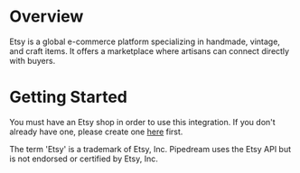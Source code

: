 # Overview
Etsy is a global e-commerce platform specializing in handmade, vintage, and craft items. It offers a marketplace where artisans can connect directly with buyers.

# Getting Started
You must have an Etsy shop in order to use this integration. If you don't already have one, please create one [here](https://www.etsy.com/sell) first.

The term 'Etsy' is a trademark of Etsy, Inc. Pipedream uses the Etsy API but is not endorsed or certified by Etsy, Inc.
